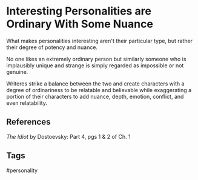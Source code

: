 # Interesting Personalities are Ordinary With Some Nuance

What makes personalities interesting aren't their particular type, but rather their degree of potency and nuance.

No one likes an extremely ordinary person but similarly someone who is implausibly unique and strange is simply regarded as impossible or not genuine.

Writeres strike a balance between the two and create characters with a degree of ordinariness to be relatable and believable while exaggerating a portion of their characters to add nuance, depth, emotion, conflict, and even relatability.
## References
*The Idiot* by Dostoevsky: Part 4, pgs 1 & 2 of Ch. 1

## Tags
#personality
